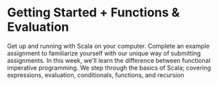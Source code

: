 # Getting Started + Functions & Evaluation

Get up and running with Scala on your computer. Complete an example assignment to familiarize yourself with our unique way of submitting assignments. 
In this week, we'll learn the difference between functional imperative programming. 
We step through the basics of Scala; covering expressions, evaluation, conditionals, functions, and recursion

